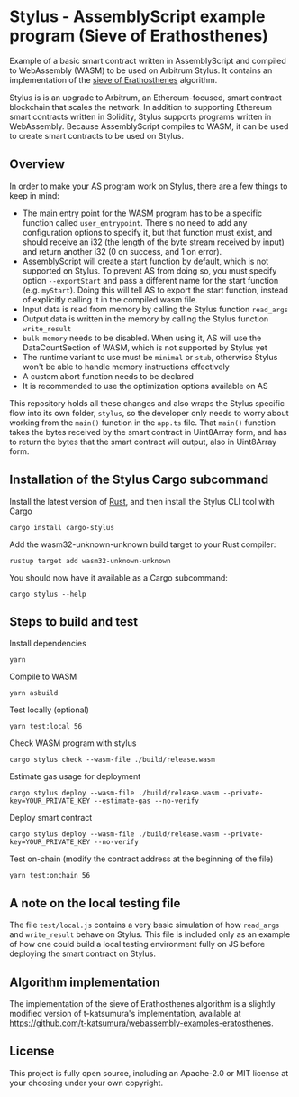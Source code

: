# Stylus - AssemblyScript example program (Sieve of Erathosthenes)

Example of a basic smart contract written in AssemblyScript and compiled to WebAssembly (WASM) to be used on Arbitrum Stylus. It contains an implementation of the [sieve of Erathosthenes](https://en.wikipedia.org/wiki/Sieve_of_Eratosthenes) algorithm.

Stylus is is an upgrade to Arbitrum, an Ethereum-focused, smart contract blockchain that scales the network. In addition to supporting Ethereum smart contracts written in Solidity, Stylus supports programs written in WebAssembly. Because AssemblyScript compiles to WASM, it can be used to create smart contracts to be used on Stylus.

## Overview

In order to make your AS program work on Stylus, there are a few things to keep in mind:
- The main entry point for the WASM program has to be a specific function called `user_entrypoint`. There's no need to add any configuration options to specify it, but that function must exist, and should receive an i32 (the length of the byte stream received by input) and return another i32 (0 on success, and 1 on error).
- AssemblyScript will create a [start](https://webassembly.github.io/spec/core/syntax/modules.html#syntax-start) function by default, which is not supported on Stylus. To prevent AS from doing so, you must specify option `--exportStart` and pass a different name for the start function (e.g. `myStart`). Doing this will tell AS to export the start function, instead of explicitly calling it in the compiled wasm file.
- Input data is read from memory by calling the Stylus function `read_args`
- Output data is written in the memory by calling the Stylus function `write_result`
- `bulk-memory` needs to be disabled. When using it, AS will use the DataCountSection of WASM, which is not supported by Stylus yet
- The runtime variant to use must be `minimal` or `stub`, otherwise Stylus won't be able to handle memory instructions effectively
- A custom abort function needs to be declared
- It is recommended to use the optimization options available on AS

This repository holds all these changes and also wraps the Stylus specific flow into its own folder, `stylus`, so the developer only needs to worry about working from the `main()` function in the `app.ts` file. That `main()` function takes the bytes received by the smart contract in Uint8Array form, and has to return the bytes that the smart contract will output, also in Uint8Array form.

## Installation of the Stylus Cargo subcommand

Install the latest version of [Rust](https://www.rust-lang.org/tools/install), and then install the Stylus CLI tool with Cargo
```shell
cargo install cargo-stylus
```

Add the wasm32-unknown-unknown build target to your Rust compiler:
```shell
rustup target add wasm32-unknown-unknown
```

You should now have it available as a Cargo subcommand:
```shell
cargo stylus --help
```

## Steps to build and test

Install dependencies
```shell
yarn
```

Compile to WASM
```shell
yarn asbuild
```

Test locally (optional)
```shell
yarn test:local 56
```

Check WASM program with stylus
```shell
cargo stylus check --wasm-file ./build/release.wasm
```

Estimate gas usage for deployment
```shell
cargo stylus deploy --wasm-file ./build/release.wasm --private-key=YOUR_PRIVATE_KEY --estimate-gas --no-verify
```

Deploy smart contract
```shell
cargo stylus deploy --wasm-file ./build/release.wasm --private-key=YOUR_PRIVATE_KEY --no-verify
```

Test on-chain (modify the contract address at the beginning of the file)
```shell
yarn test:onchain 56
```

## A note on the local testing file

The file `test/local.js` contains a very basic simulation of how `read_args` and `write_result` behave on Stylus. This file is included only as an example of how one could build a local testing environment fully on JS before deploying the smart contract on Stylus.

## Algorithm implementation

The implementation of the sieve of Erathosthenes algorithm is a slightly modified version of t-katsumura's implementation, available at https://github.com/t-katsumura/webassembly-examples-eratosthenes.

## License

This project is fully open source, including an Apache-2.0 or MIT license at your choosing under your own copyright.